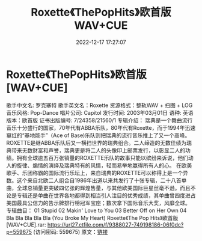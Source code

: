 ﻿---
title: Roxette《ThePopHits》欧首版WAV+CUE
date: 2022-12-17 17:27:07
categories: 外语音乐
tags: 外语音乐
---
# Roxette《ThePopHits》欧首版[WAV+CUE]

歌手中文名: 罗克塞特
歌手英文名：Roxette
资源格式：整轨WAV + 扫图 + LOG
音乐风格: Pop-Dance
唱片公司: Capitol
发行时间: 2003年03月01日
语种: 英语
版本：欧首版
证书出版编号: 7/24358/21560/1
专辑介绍：
瑞典是一个舞曲流行音乐十分盛行的国家，70年代有ABBA乐队，80年代有Roxette，而于1994年迅速窜红的“基地能手”（Ace
of Base)乐队则把瑞典的流行音乐推上了又一个高峰。
ROXETTE是继ABBA乐队后又一横扫世界的瑞典组合。二人缔造的无数佳绩为瑞典带来无数财富和声誉，瑞典更是将二人的头像印上邮票发行，以彰显二人的功绩。拥有全球逾五百万张销量的ROXETTE乐队的故事只能以缤纷来诉说，他们动人的旋律、煽情的演绎及瑞典特有的风情，轻而易举地赢得所有人的心。
在欧美歌手、乐团称霸的国际流行乐坛上，来自瑞典的ROXETTE可以称得上是一个异数。这个来自北欧二人组合自1986年出道以来共发行了十张专辑，二十八首单曲，全球总销量更突破四亿张的辉煌售量，与其他欧美国际巨星丝毫不逊。而且不论是专辑还是单曲在世界各地都得到相当引人注目的优秀成绩，其单曲曾四度进占美国最具公信力的告示牌排行榜冠军宝座；数次拿下国际音乐大奖，风靡全球。
专辑曲目：
01 Stupid
02 Makin' Love to You
03 Better Off on Her Own
04 Bla Bla Bla Bla Bla (You Broke My Heart)
Roxette《The Pop Hits》欧首版[WAV+CUE].rar: https://url27.ctfile.com/f/9388027-749198186-06f0dc?p=559675
(访问密码: 559675)
原文：[链接](https://blog.sina.com.cn/s/blog_1647c7e76010310m2.html)